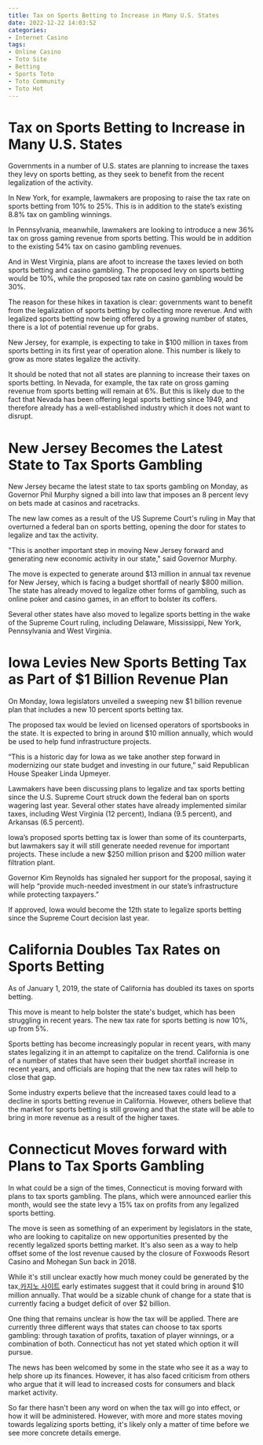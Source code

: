 ```yaml
---
title: Tax on Sports Betting to Increase in Many U.S. States
date: 2022-12-22 14:03:52
categories:
- Internet Casino
tags:
- Online Casino
- Toto Site
- Betting
- Sports Toto
- Toto Community
- Toto Hot
---
```



#  Tax on Sports Betting to Increase in Many U.S. States

Governments in a number of U.S. states are planning to increase the taxes they levy on sports betting, as they seek to benefit from the recent legalization of the activity.

In New York, for example, lawmakers are proposing to raise the tax rate on sports betting from 10% to 25%. This is in addition to the state’s existing 8.8% tax on gambling winnings.

In Pennsylvania, meanwhile, lawmakers are looking to introduce a new 36% tax on gross gaming revenue from sports betting. This would be in addition to the existing 54% tax on casino gambling revenues.

And in West Virginia, plans are afoot to increase the taxes levied on both sports betting and casino gambling. The proposed levy on sports betting would be 10%, while the proposed tax rate on casino gambling would be 30%.

The reason for these hikes in taxation is clear: governments want to benefit from the legalization of sports betting by collecting more revenue. And with legalized sports betting now being offered by a growing number of states, there is a lot of potential revenue up for grabs.

New Jersey, for example, is expecting to take in $100 million in taxes from sports betting in its first year of operation alone. This number is likely to grow as more states legalize the activity.

It should be noted that not all states are planning to increase their taxes on sports betting. In Nevada, for example, the tax rate on gross gaming revenue from sports betting will remain at 6%. But this is likely due to the fact that Nevada has been offering legal sports betting since 1949, and therefore already has a well-established industry which it does not want to disrupt.

#  New Jersey Becomes the Latest State to Tax Sports Gambling

New Jersey became the latest state to tax sports gambling on Monday, as Governor Phil Murphy signed a bill into law that imposes an 8 percent levy on bets made at casinos and racetracks.

The new law comes as a result of the US Supreme Court's ruling in May that overturned a federal ban on sports betting, opening the door for states to legalize and tax the activity.

"This is another important step in moving New Jersey forward and generating new economic activity in our state," said Governor Murphy.

The move is expected to generate around $13 million in annual tax revenue for New Jersey, which is facing a budget shortfall of nearly $800 million. The state has already moved to legalize other forms of gambling, such as online poker and casino games, in an effort to bolster its coffers.

Several other states have also moved to legalize sports betting in the wake of the Supreme Court ruling, including Delaware, Mississippi, New York, Pennsylvania and West Virginia.

#  Iowa Levies New Sports Betting Tax as Part of $1 Billion Revenue Plan

On Monday, Iowa legislators unveiled a sweeping new $1 billion revenue plan that includes a new 10 percent sports betting tax.

The proposed tax would be levied on licensed operators of sportsbooks in the state. It is expected to bring in around $10 million annually, which would be used to help fund infrastructure projects.

“This is a historic day for Iowa as we take another step forward in modernizing our state budget and investing in our future,” said Republican House Speaker Linda Upmeyer.

Lawmakers have been discussing plans to legalize and tax sports betting since the U.S. Supreme Court struck down the federal ban on sports wagering last year. Several other states have already implemented similar taxes, including West Virginia (12 percent), Indiana (9.5 percent), and Arkansas (6.5 percent).

Iowa’s proposed sports betting tax is lower than some of its counterparts, but lawmakers say it will still generate needed revenue for important projects. These include a new $250 million prison and $200 million water filtration plant.

Governor Kim Reynolds has signaled her support for the proposal, saying it will help “provide much-needed investment in our state’s infrastructure while protecting taxpayers.”

If approved, Iowa would become the 12th state to legalize sports betting since the Supreme Court decision last year.

#  California Doubles Tax Rates on Sports Betting

As of January 1, 2019, the state of California has doubled its taxes on sports betting.

This move is meant to help bolster the state's budget, which has been struggling in recent years. The new tax rate for sports betting is now 10%, up from 5%.

Sports betting has become increasingly popular in recent years, with many states legalizing it in an attempt to capitalize on the trend. California is one of a number of states that have seen their budget shortfall increase in recent years, and officials are hoping that the new tax rates will help to close that gap.

Some industry experts believe that the increased taxes could lead to a decline in sports betting revenue in California. However, others believe that the market for sports betting is still growing and that the state will be able to bring in more revenue as a result of the higher taxes.

#  Connecticut Moves forward with Plans to Tax Sports Gambling

In what could be a sign of the times, Connecticut is moving forward with plans to tax sports gambling. The plans, which were announced earlier this month, would see the state levy a 15% tax on profits from any legalized sports betting.

The move is seen as something of an experiment by legislators in the state, who are looking to capitalize on new opportunities presented by the recently legalized sports betting market. It's also seen as a way to help offset some of the lost revenue caused by the closure of Foxwoods Resort Casino and Mohegan Sun back in 2018.

While it's still unclear exactly how much money could be generated by the tax,[카지노 사이트](https://choegocasino.com/) early estimates suggest that it could bring in around $10 million annually. That would be a sizable chunk of change for a state that is currently facing a budget deficit of over $2 billion.

One thing that remains unclear is how the tax will be applied. There are currently three different ways that states can choose to tax sports gambling: through taxation of profits, taxation of player winnings, or a combination of both. Connecticut has not yet stated which option it will pursue.

The news has been welcomed by some in the state who see it as a way to help shore up its finances. However, it has also faced criticism from others who argue that it will lead to increased costs for consumers and black market activity.

So far there hasn't been any word on when the tax will go into effect, or how it will be administered. However, with more and more states moving towards legalizing sports betting, it's likely only a matter of time before we see more concrete details emerge.